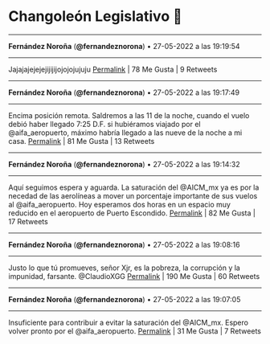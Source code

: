 # Changoleón Legislativo 🙈
*****
**Fernández Noroña** (**@fernandeznorona**) • 27-05-2022 a las 19:19:54
*****
Jajajajejejejijijijojojojujuju
[Permalink](https://twitter.com/fernandeznorona/status/1530388366302273536) | 78 Me Gusta | 9 Retweets
*****
**Fernández Noroña** (**@fernandeznorona**) • 27-05-2022 a las 19:17:49
*****
Encima posición remota. Saldremos a las 11 de la noche, cuando el vuelo debió haber llegado 7:25 D.F. si hubiéramos viajado por el @aifa_aeropuerto, máximo habría llegado a las nueve de la noche a mi casa.
[Permalink](https://twitter.com/fernandeznorona/status/1530387840240164865) | 81 Me Gusta | 13 Retweets
*****
**Fernández Noroña** (**@fernandeznorona**) • 27-05-2022 a las 19:14:32
*****
Aquí seguimos espera y aguarda. La saturación del @AICM_mx ya es por la necedad de las aerolíneas a mover un porcentaje importante de sus vuelos al @aifa_aeropuerto. Hoy esperamos dos horas en un espacio muy reducido en el aeropuerto de Puerto Escondido.
[Permalink](https://twitter.com/fernandeznorona/status/1530387014465605634) | 82 Me Gusta | 17 Retweets
*****
**Fernández Noroña** (**@fernandeznorona**) • 27-05-2022 a las 19:08:16
*****
Justo lo que tú promueves, señor Xjr, es la pobreza, la corrupción y la impunidad, farsante. @ClaudioXGG
[Permalink](https://twitter.com/fernandeznorona/status/1530385437809905667) | 190 Me Gusta | 60 Retweets
*****
**Fernández Noroña** (**@fernandeznorona**) • 27-05-2022 a las 19:07:05
*****
Insuficiente para contribuir a evitar la saturación del @AICM_mx. Espero volver pronto por el @aifa_aeropuerto.
[Permalink](https://twitter.com/fernandeznorona/status/1530385139473207301) | 31 Me Gusta | 7 Retweets